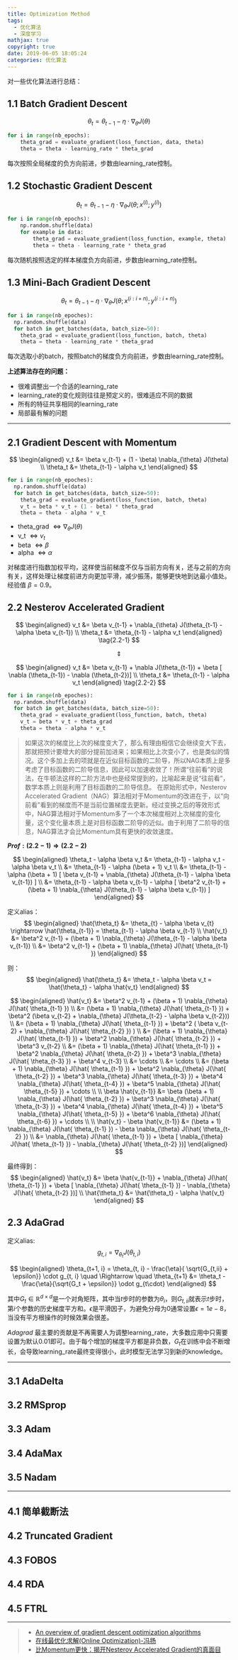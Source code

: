 ```yaml
---
title: Optimization Method
tags:
  - 优化算法
  - 深度学习
mathjax: true
copyright: true
date: 2019-06-05 18:05:24
categories: 优化算法
---
```


对一些优化算法进行总结：

## 1.1 Batch Gradient Descent

$$
\theta_t  = \theta_{t-1} - \eta \cdot \nabla_{\theta} J(\theta )
$$

```python
for i in range(nb_epochs):
    theta_grad = evaluate_gradient(loss_function, data, theta)
    theta = theta - learning_rate * theta_grad
```

每次按照全局梯度的负方向前进，步数由learning_rate控制。


## 1.2 Stochastic Gradient Descent

$$
\theta_t = \theta_{t-1} - \eta \cdot \nabla_{\theta} J(\theta; x^{(i)}; y^{(i)})
$$

```python
for i in range(nb_epochs):
    np.random.shuffle(data)
    for example in data:
        theta_grad = evaluate_gradient(loss_function, example, theta)
        theta = theta - learning_rate * theta_grad
```

每次随机按照选定的样本梯度负方向前进，步数由learning_rate控制。


## 1.3 Mini-Bach Gradient Descent

$$
\theta_t = \theta_{t-1} - \eta \cdot \nabla_{\theta} J(\theta; x^{(i:i+n)}; y^{(i:i+n)})
$$

```python
for i in range(nb_epoches):
  np.random.shuffle(data)
  for batch in get_batches(data, batch_size=50):
    theta_grad = evaluate_gradient(loss_function, batch, theta)
    theta = theta - learning_rate * theta_grad
```

每次选取小的batch，按照batch的梯度负方向前进，步数由learning_rate控制。


**上述算法存在的问题：**
- 很难调整出一个合适的learning_rate
- learning_rate的变化规则往往是预定义的，很难适应不同的数据
- 所有的特征共享相同的learning_rate
- 局部最有解的问题


---------------------------------------------------------------

## 2.1 Gradient Descent with Momentum

$$
\begin{aligned}
v_t &= \beta v_{t-1} + (1 - \beta) \nabla_{\theta} J(\theta) \\
\theta_t &= \theta_{t-1} - \alpha v_t
\end{aligned}
$$

```python
for i in range(nb_epoches):
  np.random.shuffle(data)
  for batch in get_batches(data, batch_size=50):
    theta_grad = evaluate_gradient(loss_function, batch, theta)
    v_t = beta * v_t + (1 - beta) * theta_grad
    theta = theta - alpha * v_t
```

- theta_grad $\Longleftrightarrow \nabla_{\theta} J(\theta)$
- v_t $\Longleftrightarrow v_t$
- beta $\Longleftrightarrow \beta$
- alpha $\Longleftrightarrow \alpha$

对梯度进行指数加权平均，这样使当前梯度不仅与当前方向有关，还与之前的方向有关，这样处理让梯度前进方向更加平滑，减少振荡，能够更快地到达最小值处。经验值 $\beta=0.9$。


## 2.2 Nesterov Accelerated Gradient

$$
\begin{aligned}
v_t &= \beta v_{t-1} + \nabla_{\theta} J(\theta_{t-1} - \alpha \beta v_{t-1}) \\
\theta_t &= \theta_{t-1} - \alpha v_t
\end{aligned}
\tag{2.2-1}
$$

$$\Updownarrow$$

$$
\begin{aligned}
v_t &= \beta v_{t-1} + \nabla J(\theta_{t-1}) + \beta [ \nabla (\theta_{t-1}) - \nabla (\theta_{t-2})] \\
\theta_t &= \theta_{t-1} - \alpha v_t
\end{aligned}
\tag{2.2-2}
$$

```python
for i in range(nb_epoches):
  np.random.shuffle(data)
  for batch in get_batches(data, batch_size=50):
    theta_grad = evaluate_gradient(loss_function, batch, theta)
    v_t = beta * v_t + theta_grad
    theta = theta - alpha * v_t
```

> 如果这次的梯度比上次的梯度变大了，那么有理由相信它会继续变大下去，那就把预计要增大的部分提前加进来；如果相比上次变小了，也是类似的情况。这个多加上去的项就是在近似目标函数的二阶导，所以NAG本质上是多考虑了目标函数的二阶导信息，因此可以加速收敛了！所谓“往前看”的说法，在牛顿法这样的二阶方法中也是经常提到的，比喻起来是说“往前看”，数学本质上则是利用了目标函数的二阶导信息。
> 在原始形式中，Nesterov Accelerated Gradient（NAG）算法相对于Momentum的改进在于，以“向前看”看到的梯度而不是当前位置梯度去更新。经过变换之后的等效形式中，NAG算法相对于Momentum多了一个本次梯度相对上次梯度的变化量，这个变化量本质上是对目标函数二阶导的近似。由于利用了二阶导的信息，NAG算法才会比Momentum具有更快的收敛速度。

**$Prof: (2.2-1) \Rightarrow (2.2-2)$**

$$
\begin{aligned}
\theta_t - \alpha \beta v_t 
&= \theta_{t-1} - \alpha v_t - \alpha \beta v_t \\
&= \theta_{t-1} - \alpha (\beta + 1) v_t \\
&= \theta_{t-1} - \alpha (\beta + 1) [ \beta v_{t-1} + \nabla_{\theta} J(\theta_{t-1} - 
\alpha \beta v_{t-1}) ] \\
&= \theta_{t-1} - \alpha \beta v_{t-1} - \alpha [ \beta^2 v_{t-1} + (\beta + 1) \nabla_{\theta} J(\theta_{t-1} - 
\alpha \beta v_{t-1}) ]
\end{aligned}
$$

定义alias：
$$
\begin{aligned}
\hat{\theta_t} &= \theta_{t} - \alpha \beta v_{t} \rightarrow \hat{\theta_{t-1}} = \theta_{t-1} - \alpha \beta v_{t-1} \\
\hat{v_t} &= \beta^2 v_{t-1} + (\beta + 1) \nabla_{\theta} J(\theta_{t-1} - \alpha \beta v_{t-1}) \\ 
&= \beta^2 v_{t-1} + (\beta + 1) \nabla_{\theta} J(\hat{ \theta_{t-1} })
\end{aligned}
$$

则：
$$
\begin{aligned}
\hat{\theta_t} &= \theta_t - \alpha \beta v_t = \hat{\theta_t} - \alpha \hat{v_t}
\end{aligned}
$$

$$
\begin{aligned}
\hat{v_t} 
&= \beta^2 v_{t-1} + (\beta + 1) \nabla_{\theta} J(\hat{ \theta_{t-1} }) \\
&= (\beta + 1) \nabla_{\theta} J(\hat{ \theta_{t-1} }) + \beta^2 (\beta v_{t-2} + \nabla_{\theta} J(\theta_{t-2} - \alpha \beta v_{t-2})) \\
&= (\beta + 1) \nabla_{\theta} J(\hat{ \theta_{t-1} }) + \beta^2 ( \beta v_{t-2} + \nabla_{\theta} J(\hat{ \theta_{t-2} }) ) \\
&= (\beta + 1) \nabla_{\theta} J(\hat{ \theta_{t-1} }) + \beta^2 \nabla_{\theta} J(\hat{ \theta_{t-2} }) + \beta^3 v_{t-2} \\
&= (\beta + 1) \nabla_{\theta} J(\hat{ \theta_{t-1} }) + \beta^2 \nabla_{\theta} J(\hat{ \theta_{t-2} }) + \beta^3 \nabla_{\theta} J(\hat{ \theta_{t-3} }) + \beta^4 v_{t-3} \\
&= \cdots \\
&= \cdots \\
&= (\beta + 1) \nabla_{\theta} J(\hat{ \theta_{t-1} }) + \beta^2 \nabla_{\theta} J(\hat{ \theta_{t-2} }) + \beta^3 \nabla_{\theta} J(\hat{ \theta_{t-3} }) + \beta^4 \nabla_{\theta} J(\hat{ \theta_{t-4} }) + \beta^5 \nabla_{\theta} J(\hat{ \theta_{t-5} }) + \cdots \\
\\
\beta \hat{v_{t-1}}
&= \beta (\beta + 1) \nabla_{\theta} J(\hat{ \theta_{t-2} }) + \beta^3 \nabla_{\theta} J(\hat{ \theta_{t-3} }) + \beta^4 \nabla_{\theta} J(\hat{ \theta_{t-4} }) + \beta^5 \nabla_{\theta} J(\hat{ \theta_{t-5} }) + \beta^6 \nabla_{\theta} J(\hat{ \theta_{t-6} }) + \cdots \\
\\
\hat{v_t} - \beta \hat{v_{t-1}}
&= (\beta + 1) \nabla_{\theta} J(\hat{ \theta_{t-1} }) - \beta \nabla_{\theta} J(\hat{ \theta_{t-2} }) \\
&= \nabla_{\theta} J(\hat{ \theta_{t-1} }) + \beta [ \nabla_{\theta} J(\hat{ \theta_{t-1} }) - \nabla_{\theta} J(\hat{ \theta_{t-2} })]
\end{aligned}
$$

最终得到：
$$
\begin{aligned}
\hat{v_t} &= \beta \hat{v_{t-1}} + \nabla_{\theta} J(\hat{ \theta_{t-1} }) + \beta [ \nabla_{\theta} J(\hat{ \theta_{t-1} }) - \nabla_{\theta} J(\hat{ \theta_{t-2} })] \\
\hat{\theta_t} &= \hat{\theta_t} - \alpha \hat{v_t}
\end{aligned}
$$


## 2.3 AdaGrad

定义alias:
$$
g_{t,i} = \nabla_{\theta_t} J(\theta_{t, i})
$$

$$
\begin{aligned}
\theta_{t+1, i} = \theta_{t, i} - \frac{\eta}{ \sqrt{G_{t,ii} + \epsilon}}  \cdot g_{t, i} \quad \Rightarrow \quad
\theta_{t+1} &= \theta_t - \frac{\eta}{\sqrt{G_t + \epsilon}} \odot g_{t\cdot}
\end{aligned}
$$

其中$G_t \in \mathbb{R}^{d \times d}$是一个对角矩阵，其中当$t$步时的参数为$\theta_i$，则$G_{t,ii}$就表示$t$步时，第$i$个参数的历史梯度平方和。$\epsilon$是平滑因子，为避免分母为$0$通常设置$\epsilon=1e-8$，当没有平方根操作的时候效果会很差。

$Adagrad$ 最主要的贡献是不再需要人为调整learning_rate，大多数应用中只需要设置为默认$0.01$即可。由于每个增加的梯度平方都是非负数，$G_t$在训练中会不断增长，会导致learning_rate最终变得很小，此时模型无法学习到新的knowledge。


----------------------------------------


## 3.1 AdaDelta


## 3.2 RMSprop


## 3.3 Adam


## 3.4 AdaMax


## 3.5 Nadam



-----------------------

## 4.1 简单截断法

## 4.2 Truncated Gradient

## 4.3 FOBOS

## 4.4 RDA

## 4.5 FTRL


------------

> - [An overview of gradient descent optimization algorithms]()
> - [在线最优化求解(Online Optimization)-冯扬]()
> - [比Momentum更快：揭开Nesterov Accelerated Gradient的真面目](https://zhuanlan.zhihu.com/p/22810533)
